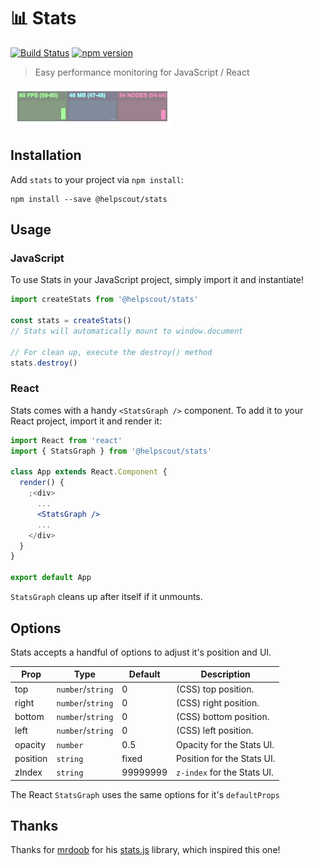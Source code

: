 # 📊 Stats

[![Build Status](https://travis-ci.org/helpscout/stats.svg?branch=master)](https://travis-ci.org/helpscout/stats)
[![npm version](https://badge.fury.io/js/%40helpscout%2Fstats.svg)](https://badge.fury.io/js/%40helpscout%2Fstats)

> Easy performance monitoring for JavaScript / React

![Stats](https://raw.githubusercontent.com/helpscout/stats/master/images/stats-demo.gif)

## Installation

Add `stats` to your project via `npm install`:

```
npm install --save @helpscout/stats
```

## Usage

### JavaScript

To use Stats in your JavaScript project, simply import it and instantiate!

```js
import createStats from '@helpscout/stats'

const stats = createStats()
// Stats will automatically mount to window.document

// For clean up, execute the destroy() method
stats.destroy()
```

### React

Stats comes with a handy `<StatsGraph />` component. To add it to your React project, import it and render it:

```jsx
import React from 'react'
import { StatsGraph } from '@helpscout/stats'

class App extends React.Component {
  render() {
    ;<div>
      ...
      <StatsGraph />
      ...
    </div>
  }
}

export default App
```

`StatsGraph` cleans up after itself if it unmounts.

## Options

Stats accepts a handful of options to adjust it's position and UI.

| Prop     | Type              | Default  | Description                 |
| -------- | ----------------- | -------- | --------------------------- |
| top      | `number`/`string` | 0        | (CSS) top position.         |
| right    | `number`/`string` | 0        | (CSS) right position.       |
| bottom   | `number`/`string` | 0        | (CSS) bottom position.      |
| left     | `number`/`string` | 0        | (CSS) left position.        |
| opacity  | `number`          | 0.5      | Opacity for the Stats UI.   |
| position | `string`          | fixed    | Position for the Stats UI.  |
| zIndex   | `string`          | 99999999 | `z-index` for the Stats UI. |

The React `StatsGraph` uses the same options for it's `defaultProps`

## Thanks

Thanks for [mrdoob](https://github.com/mrdoob) for his [stats.js](https://github.com/mrdoob/stats.js) library, which inspired this one!
